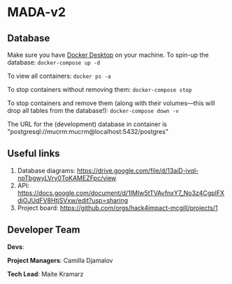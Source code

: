 # MADA-v2

## Database
Make sure you have [Docker Desktop](https://www.docker.com/get-started/) on your machine.
To spin-up the database:
``` docker-compose up -d ```

To view all containers:
``` docker ps -a ```

To stop containers without removing them:
``` docker-compose stop ```

To stop containers and remove them (along with their volumes—this will drop all tables from the database!):
``` docker-compose down -v ```

The URL for the (development) database in container is "postgresql://mucrm:mucrm@localhost:5432/postgres"


## Useful links
1. Database diagrams: https://drive.google.com/file/d/13aiD-ivql-npTbgwyLVry0ToKAMEZFpc/view
2. API: https://docs.google.com/document/d/1IMIw5tTVAvfnxY7_No3z4CgpIFXdjOJUdFV8HtjSVxw/edit?usp=sharing
3. Project board: https://github.com/orgs/hack4impact-mcgill/projects/1


## Developer Team
**Devs**: 

**Project Managers**: Camilla Djamalov

**Tech Lead**: Maite Kramarz
